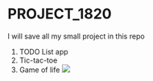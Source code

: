 # PROJECT_1820
I will save all my small project in this repo

1. TODO List app
2. Tic-tac-toe
3. Game of life
   ![](https://github.com/Your_Repository_Name/Your_GIF_Name.gif)
